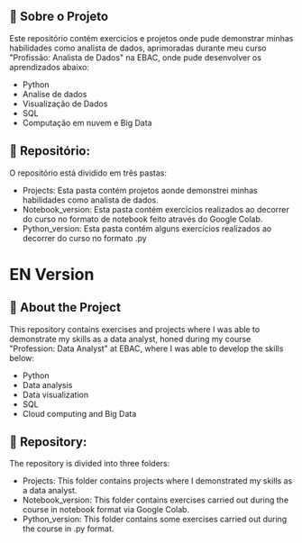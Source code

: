 ## 📑 Sobre o Projeto

Este repositório contém exercicíos e projetos onde pude demonstrar minhas habilidades como analista de dados, aprimoradas durante meu curso "Profissão: Analista de Dados" na EBAC, onde pude desenvolver os aprendizados abaixo:

- Python
- Analise de dados 
- Visualização de Dados 
- SQL
- Computação em nuvem e Big Data

## 📃 Repositório:

O repositório está dividido em três pastas:

- Projects: Esta pasta contém projetos aonde demonstrei minhas habilidades como analista de dados.
- Notebook_version: Esta pasta contém exercícios realizados ao decorrer do curso no formato de notebook feito através do Google Colab. 
- Python_version: Esta pasta contém alguns exercícios realizados ao decorrer do curso no formato .py 


# EN Version


## 📑 About the Project

This repository contains exercises and projects where I was able to demonstrate my skills as a data analyst, honed during my course "Profession: Data Analyst" at EBAC, where I was able to develop the skills below:

- Python
- Data analysis 
- Data visualization 
- SQL
- Cloud computing and Big Data

## 📃 Repository:

The repository is divided into three folders:

- Projects: This folder contains projects where I demonstrated my skills as a data analyst.
- Notebook_version: This folder contains exercises carried out during the course in notebook format via Google Colab. 
- Python_version: This folder contains some exercises carried out during the course in .py format. 
